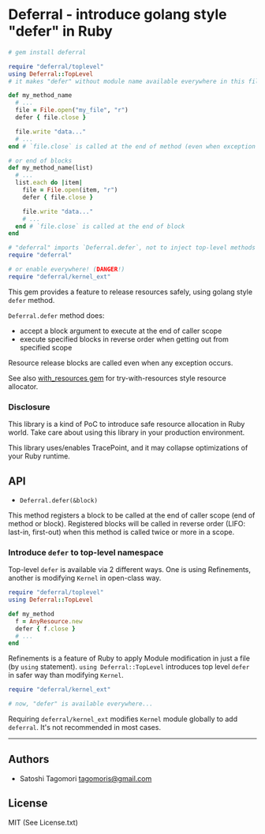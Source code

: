 # Deferral - introduce golang style "defer" in Ruby

```ruby
# gem install deferral

require "deferral/toplevel"
using Deferral::TopLevel
# it makes "defer" without module name available everywhere in this file

def my_method_name
  # ...
  file = File.open("my_file", "r")
  defer { file.close }

  file.write "data..."
  # ...
end # `file.close` is called at the end of method (even when exception thrown)

# or end of blocks
def my_method_name(list)
  # ...
  list.each do |item|
    file = File.open(item, "r")
    defer { file.close }

    file.write "data..."
    # ...
  end # `file.close` is called at the end of block
end

# "deferral" imports `Deferral.defer`, not to inject top-level methods widely.
require "deferral"

# or enable everywhere! (DANGER!)
require "deferral/kernel_ext"
```

This gem provides a feature to release resources safely, using golang style `defer` method.

`Deferral.defer` method does:

* accept a block argument to execute at the end of caller scope
* execute specified blocks in reverse order when getting out from specified scope

Resource release blocks are called even when any exception occurs.

See also [with_resources gem](https://github.com/tagomoris/with_resources) for try-with-resources style resource allocator.

### Disclosure

This library is a kind of PoC to introduce safe resource allocation in Ruby world. Take care about using this library in your production environment.

This library uses/enables TracePoint, and it may collapse optimizations of your Ruby runtime.

## API

* `Deferral.defer(&block)`

This method registers a block to be called at the end of caller scope (end of method or block). Registered blocks will be called in reverse order (LIFO: last-in, first-out) when this method is called twice or more in a scope.

### Introduce `defer` to top-level namespace

Top-level `defer` is available via 2 different ways. One is using Refinements, another is modifying `Kernel` in open-class way.

```ruby
require "deferral/toplevel"
using Deferral::TopLevel

def my_method
  f = AnyResource.new
  defer { f.close }
  # ...
end
```

Refinements is a feature of Ruby to apply Module modification in just a file (by `using` statement).
`using Deferral::TopLevel` introduces top level `defer` in safer way than modifying `Kernel`.

```ruby
require "deferral/kernel_ext"

# now, "defer" is available everywhere...
```

Requiring `deferral/kernel_ext` modifies `Kernel` module globally to add `deferral`. It's not recommended in most cases.

* * * * *

## Authors

* Satoshi Tagomori <tagomoris@gmail.com>

## License

MIT (See License.txt)
